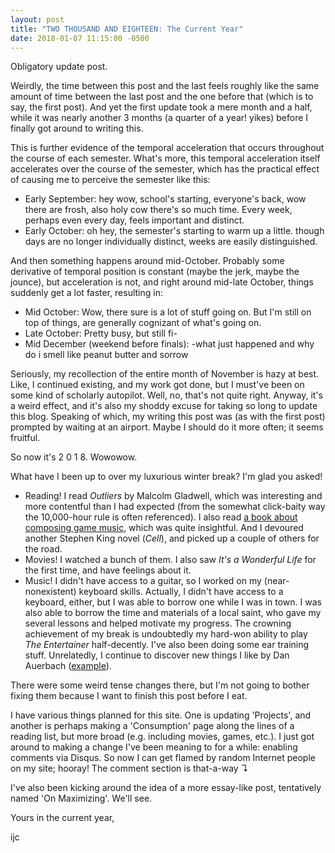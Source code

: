 ```yaml
---
layout: post
title: "TWO THOUSAND AND EIGHTEEN: The Current Year"
date: 2018-01-07 11:15:00 -0500
---
```

Obligatory update post.

Weirdly, the time between this post and the last feels roughly like the same amount of time between the last post and the one before that (which is to say, the first post). And yet the first update took a mere month and a half, while it was nearly another 3 months (a quarter of a year! yikes) before I finally got around to writing this.

This is further evidence of the temporal acceleration that occurs throughout the course of each semester. What's more, this temporal acceleration itself accelerates over the course of the semester, which has the practical effect of causing me to perceive the semester like this:

- Early September: hey wow, school's starting, everyone's back, wow there are frosh, also holy cow there's so much time. Every week, perhaps even every day, feels important and distinct.
- Early October: oh hey, the semester's starting to warm up a little. though days are no longer individually distinct, weeks are easily distinguished.

And then something happens around mid-October. Probably some derivative of temporal position is constant (maybe the jerk, maybe the jounce), but acceleration is not, and right around mid-late October, things suddenly get a lot faster, resulting in:

- Mid October: Wow, there sure is a lot of stuff going on. But I'm still on top of things, are generally cognizant of what's going on.
- Late October: Pretty busy, but still fi-
- Mid December (weekend before finals): -what just happened and why do i smell like peanut butter and sorrow

Seriously, my recollection of the entire month of November is hazy at best. Like, I continued existing, and my work got done, but I must've been on some kind of scholarly autopilot. Well, no, that's not quite right. Anyway, it's a weird effect, and it's also my shoddy excuse for taking so long to update this blog. Speaking of which, my writing this post was (as with the first post) prompted by waiting at an airport. Maybe I should do it more often; it seems fruitful.

So now it's 2 0 1 8. Wowowow.

What have I been up to over my luxurious winter break? I'm glad you asked!

- Reading! I read _Outliers_ by Malcolm Gladwell, which was interesting and more contentful than I had expected (from the somewhat click-baity way the 10,000-hour rule is often referenced). I also read [a book about composing game music](https://mitpress.mit.edu/books/composers-guide-game-music), which was quite insightful. And I devoured another Stephen King novel (_Cell_), and picked up a couple of others for the road.
- Movies! I watched a bunch of them. I also saw _It's a Wonderful Life_ for the first time, and have feelings about it.
- Music! I didn't have access to a guitar, so I worked on my (near-nonexistent) keyboard skills. Actually, I didn't have access to a keyboard, either, but I was able to borrow one while I was in town. I was also able to borrow the time and materials of a local saint, who gave my several lessons and helped motivate my progress. The crowning achievement of my break is undoubtedly my hard-won ability to play _The Entertainer_ half-decently. I've also been doing some ear training stuff. Unrelatedly, I continue to discover new things I like by Dan Auerbach ([example](https://www.youtube.com/watch?v=ASggLTKljI4)).

There were some weird tense changes there, but I'm not going to bother fixing them because I want to finish this post before I eat.

I have various things planned for this site. One is updating 'Projects', and another is perhaps making a 'Consumption' page along the lines of a reading list, but more broad (e.g. including movies, games, etc.). I just got around to making a change I've been meaning to for a while: enabling comments via Disqus. So now I can get flamed by random Internet people on my site; hooray! The comment section is that-a-way ↴

I've also been kicking around the idea of a more essay-like post, tentatively named 'On Maximizing'. We'll see.

Yours in the current year,

ijc
